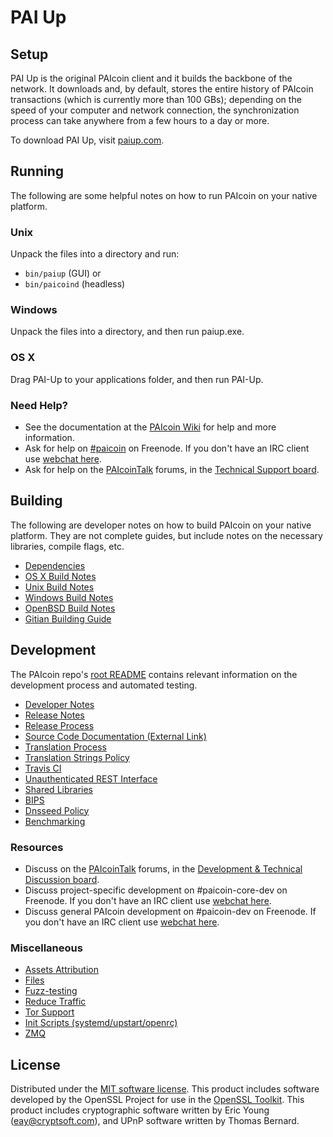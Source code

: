 PAI Up
======

Setup
---------------------
PAI Up is the original PAIcoin client and it builds the backbone of the network. It downloads and, by default, stores the entire history of PAIcoin transactions (which is currently more than 100 GBs); depending on the speed of your computer and network connection, the synchronization process can take anywhere from a few hours to a day or more.

To download PAI Up, visit [paiup.com](https://paiup.com).

Running
---------------------
The following are some helpful notes on how to run PAIcoin on your native platform.

### Unix

Unpack the files into a directory and run:

- `bin/paiup` (GUI) or
- `bin/paicoind` (headless)

### Windows

Unpack the files into a directory, and then run paiup.exe.

### OS X

Drag PAI-Up to your applications folder, and then run PAI-Up.

### Need Help?

* See the documentation at the [PAIcoin Wiki](https://en.paicoin.it/wiki/Main_Page)
for help and more information.
* Ask for help on [#paicoin](http://webchat.freenode.net?channels=paicoin) on Freenode. If you don't have an IRC client use [webchat here](http://webchat.freenode.net?channels=paicoin).
* Ask for help on the [PAIcoinTalk](https://paicointalk.org/) forums, in the [Technical Support board](https://paicointalk.org/index.php?board=4.0).

Building
---------------------
The following are developer notes on how to build PAIcoin on your native platform. They are not complete guides, but include notes on the necessary libraries, compile flags, etc.

- [Dependencies](dependencies.md)
- [OS X Build Notes](build-osx.md)
- [Unix Build Notes](build-unix.md)
- [Windows Build Notes](build-windows.md)
- [OpenBSD Build Notes](build-openbsd.md)
- [Gitian Building Guide](gitian-building.md)

Development
---------------------
The PAIcoin repo's [root README](/README.md) contains relevant information on the development process and automated testing.

- [Developer Notes](developer-notes.md)
- [Release Notes](release-notes.md)
- [Release Process](release-process.md)
- [Source Code Documentation (External Link)](https://dev.visucore.com/paicoin/doxygen/)
- [Translation Process](translation_process.md)
- [Translation Strings Policy](translation_strings_policy.md)
- [Travis CI](travis-ci.md)
- [Unauthenticated REST Interface](REST-interface.md)
- [Shared Libraries](shared-libraries.md)
- [BIPS](bips.md)
- [Dnsseed Policy](dnsseed-policy.md)
- [Benchmarking](benchmarking.md)

### Resources
* Discuss on the [PAIcoinTalk](https://paicointalk.org/) forums, in the [Development & Technical Discussion board](https://paicointalk.org/index.php?board=6.0).
* Discuss project-specific development on #paicoin-core-dev on Freenode. If you don't have an IRC client use [webchat here](http://webchat.freenode.net/?channels=paicoin-core-dev).
* Discuss general PAIcoin development on #paicoin-dev on Freenode. If you don't have an IRC client use [webchat here](http://webchat.freenode.net/?channels=paicoin-dev).

### Miscellaneous
- [Assets Attribution](assets-attribution.md)
- [Files](files.md)
- [Fuzz-testing](fuzzing.md)
- [Reduce Traffic](reduce-traffic.md)
- [Tor Support](tor.md)
- [Init Scripts (systemd/upstart/openrc)](init.md)
- [ZMQ](zmq.md)

License
---------------------
Distributed under the [MIT software license](/COPYING).
This product includes software developed by the OpenSSL Project for use in the [OpenSSL Toolkit](https://www.openssl.org/). This product includes
cryptographic software written by Eric Young ([eay@cryptsoft.com](mailto:eay@cryptsoft.com)), and UPnP software written by Thomas Bernard.
